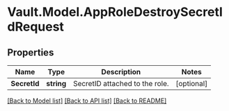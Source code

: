 # Vault.Model.AppRoleDestroySecretIdRequest

## Properties

Name | Type | Description | Notes
------------ | ------------- | ------------- | -------------
**SecretId** | **string** | SecretID attached to the role. | [optional] 

[[Back to Model list]](../README.md#documentation-for-models) [[Back to API list]](../README.md#documentation-for-api-endpoints) [[Back to README]](../README.md)


